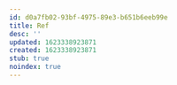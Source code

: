 ```yaml
---
id: d0a7fb02-93bf-4975-89e3-b651b6eeb99e
title: Ref
desc: ''
updated: 1623338923871
created: 1623338923871
stub: true
noindex: true
---
```


